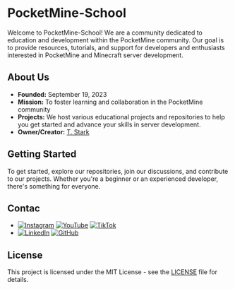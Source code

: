 # PocketMine-School
Welcome to PocketMine-School! We are a community dedicated to education and development within the PocketMine community. Our goal is to provide resources, tutorials, and support for developers and enthusiasts interested in PocketMine and Minecraft server development.

## About Us
- **Founded:** September 19, 2023
- **Mission:** To foster learning and collaboration in the PocketMine community
- **Projects:** We host various educational projects and repositories to help you get started and advance your skills in server development.
- **Owner/Creator:** [T. Stark](https://github.com/t-starks)

## Getting Started
To get started, explore our repositories, join our discussions, and contribute to our projects. Whether you're a beginner or an experienced developer, there's something for everyone.

## Contac
- [![Instagram](https://img.shields.io/badge/Instagram-E4405F?style=for-the-badge&logo=instagram&logoColor=white)](https://www.instagram.com/sr_shelby02)
[![YouTube](https://img.shields.io/badge/YouTube-FF0000?style=for-the-badge&logo=youtube&logoColor=white)](https://www.youtube.com/@t-starks)
[![TikTok](https://img.shields.io/badge/TikTok-000000?style=for-the-badge&logo=tiktok&logoColor=white)](https://www.tiktok.com/@t.starkofc)
- [![LinkedIn](https://img.shields.io/badge/LinkedIn-0A66C2?style=for-the-badge&logo=linkedin&logoColor=white)](https://linkedin.com/in/t-stark)
[![GitHub](https://img.shields.io/badge/GitHub-181717?style=for-the-badge&logo=github&logoColor=white)](https://github.com/t-starks)

## License
This project is licensed under the MIT License - see the [LICENSE](LICENSE) file for details.
